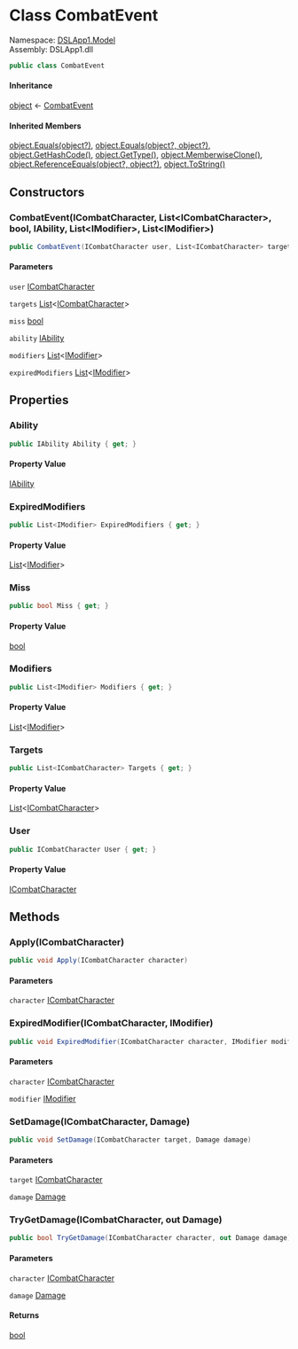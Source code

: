 # <a id="DSLApp1_Model_CombatEvent"></a> Class CombatEvent

Namespace: [DSLApp1.Model](DSLApp1.Model.md)  
Assembly: DSLApp1.dll  

```csharp
public class CombatEvent
```

#### Inheritance

[object](https://learn.microsoft.com/dotnet/api/system.object) ← 
[CombatEvent](DSLApp1.Model.CombatEvent.md)

#### Inherited Members

[object.Equals\(object?\)](https://learn.microsoft.com/dotnet/api/system.object.equals\#system\-object\-equals\(system\-object\)), 
[object.Equals\(object?, object?\)](https://learn.microsoft.com/dotnet/api/system.object.equals\#system\-object\-equals\(system\-object\-system\-object\)), 
[object.GetHashCode\(\)](https://learn.microsoft.com/dotnet/api/system.object.gethashcode), 
[object.GetType\(\)](https://learn.microsoft.com/dotnet/api/system.object.gettype), 
[object.MemberwiseClone\(\)](https://learn.microsoft.com/dotnet/api/system.object.memberwiseclone), 
[object.ReferenceEquals\(object?, object?\)](https://learn.microsoft.com/dotnet/api/system.object.referenceequals), 
[object.ToString\(\)](https://learn.microsoft.com/dotnet/api/system.object.tostring)

## Constructors

### <a id="DSLApp1_Model_CombatEvent__ctor_DSLApp1_Model_ICombatCharacter_System_Collections_Generic_List_DSLApp1_Model_ICombatCharacter__System_Boolean_DSLApp1_Model_IAbility_System_Collections_Generic_List_DSLApp1_Model_IModifier__System_Collections_Generic_List_DSLApp1_Model_IModifier__"></a> CombatEvent\(ICombatCharacter, List<ICombatCharacter\>, bool, IAbility, List<IModifier\>, List<IModifier\>\)

```csharp
public CombatEvent(ICombatCharacter user, List<ICombatCharacter> targets, bool miss, IAbility ability, List<IModifier> modifiers, List<IModifier> expiredModifiers)
```

#### Parameters

`user` [ICombatCharacter](DSLApp1.Model.ICombatCharacter.md)

`targets` [List](https://learn.microsoft.com/dotnet/api/system.collections.generic.list\-1)<[ICombatCharacter](DSLApp1.Model.ICombatCharacter.md)\>

`miss` [bool](https://learn.microsoft.com/dotnet/api/system.boolean)

`ability` [IAbility](DSLApp1.Model.IAbility.md)

`modifiers` [List](https://learn.microsoft.com/dotnet/api/system.collections.generic.list\-1)<[IModifier](DSLApp1.Model.IModifier.md)\>

`expiredModifiers` [List](https://learn.microsoft.com/dotnet/api/system.collections.generic.list\-1)<[IModifier](DSLApp1.Model.IModifier.md)\>

## Properties

### <a id="DSLApp1_Model_CombatEvent_Ability"></a> Ability

```csharp
public IAbility Ability { get; }
```

#### Property Value

 [IAbility](DSLApp1.Model.IAbility.md)

### <a id="DSLApp1_Model_CombatEvent_ExpiredModifiers"></a> ExpiredModifiers

```csharp
public List<IModifier> ExpiredModifiers { get; }
```

#### Property Value

 [List](https://learn.microsoft.com/dotnet/api/system.collections.generic.list\-1)<[IModifier](DSLApp1.Model.IModifier.md)\>

### <a id="DSLApp1_Model_CombatEvent_Miss"></a> Miss

```csharp
public bool Miss { get; }
```

#### Property Value

 [bool](https://learn.microsoft.com/dotnet/api/system.boolean)

### <a id="DSLApp1_Model_CombatEvent_Modifiers"></a> Modifiers

```csharp
public List<IModifier> Modifiers { get; }
```

#### Property Value

 [List](https://learn.microsoft.com/dotnet/api/system.collections.generic.list\-1)<[IModifier](DSLApp1.Model.IModifier.md)\>

### <a id="DSLApp1_Model_CombatEvent_Targets"></a> Targets

```csharp
public List<ICombatCharacter> Targets { get; }
```

#### Property Value

 [List](https://learn.microsoft.com/dotnet/api/system.collections.generic.list\-1)<[ICombatCharacter](DSLApp1.Model.ICombatCharacter.md)\>

### <a id="DSLApp1_Model_CombatEvent_User"></a> User

```csharp
public ICombatCharacter User { get; }
```

#### Property Value

 [ICombatCharacter](DSLApp1.Model.ICombatCharacter.md)

## Methods

### <a id="DSLApp1_Model_CombatEvent_Apply_DSLApp1_Model_ICombatCharacter_"></a> Apply\(ICombatCharacter\)

```csharp
public void Apply(ICombatCharacter character)
```

#### Parameters

`character` [ICombatCharacter](DSLApp1.Model.ICombatCharacter.md)

### <a id="DSLApp1_Model_CombatEvent_ExpiredModifier_DSLApp1_Model_ICombatCharacter_DSLApp1_Model_IModifier_"></a> ExpiredModifier\(ICombatCharacter, IModifier\)

```csharp
public void ExpiredModifier(ICombatCharacter character, IModifier modifier)
```

#### Parameters

`character` [ICombatCharacter](DSLApp1.Model.ICombatCharacter.md)

`modifier` [IModifier](DSLApp1.Model.IModifier.md)

### <a id="DSLApp1_Model_CombatEvent_SetDamage_DSLApp1_Model_ICombatCharacter_DSLApp1_Model_Damage_"></a> SetDamage\(ICombatCharacter, Damage\)

```csharp
public void SetDamage(ICombatCharacter target, Damage damage)
```

#### Parameters

`target` [ICombatCharacter](DSLApp1.Model.ICombatCharacter.md)

`damage` [Damage](DSLApp1.Model.Damage.md)

### <a id="DSLApp1_Model_CombatEvent_TryGetDamage_DSLApp1_Model_ICombatCharacter_DSLApp1_Model_Damage__"></a> TryGetDamage\(ICombatCharacter, out Damage\)

```csharp
public bool TryGetDamage(ICombatCharacter character, out Damage damage)
```

#### Parameters

`character` [ICombatCharacter](DSLApp1.Model.ICombatCharacter.md)

`damage` [Damage](DSLApp1.Model.Damage.md)

#### Returns

 [bool](https://learn.microsoft.com/dotnet/api/system.boolean)

